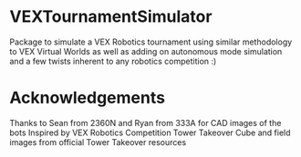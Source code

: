 # VEXTournamentSimulator

Package to simulate a VEX Robotics tournament using similar methodology to VEX Virtual Worlds as well as adding on autonomous mode simulation and a few twists inherent to any robotics competition :)

# Acknowledgements

Thanks to Sean from 2360N and Ryan from 333A for CAD images of the bots
Inspired by VEX Robotics Competition Tower Takeover
Cube and field images from official Tower Takeover resources
